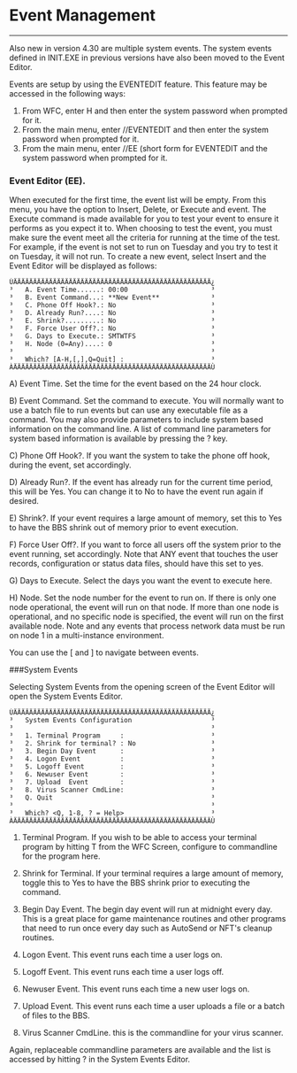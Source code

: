# Event Management
***

Also new in version 4.30 are multiple system  events.  The system events defined in INIT.EXE in previous versions have also been moved to the Event Editor.

Events are setup by using the EVENTEDIT feature. This feature may be accessed in the following ways:
1. From WFC, enter H and then enter the system password when prompted for it.
2. From the main menu, enter //EVENTEDIT and then enter the system password when prompted for it.
3. From the main menu, enter //EE (short form for EVENTEDIT and the system password when prompted for it.

### Event Editor (EE).  

When executed for the first time, the event list will be empty.  From this menu, you have the option to Insert, Delete, or Execute and event.  The Execute command is made available for you to test your event to ensure it performs as you expect it to.  When choosing to test the event, you must make sure the event meet all the criteria for running at the
time of the test.  For example, if the event is not set to run on Tuesday and you try to test it on Tuesday, it will not run. To create a new event, select Insert and the Event Editor will be displayed as follows:

```
ÚÄÄÄÄÄÄÄÄÄÄÄÄÄÄÄÄÄÄÄÄÄÄÄÄÄÄÄÄÄÄÄÄÄÄÄÄÄÄÄÄÄÄÄÄÄÄÄÄÄÄ¿
³   A. Event Time......: 00:00                     ³
³   B. Event Command...: **New Event**             ³
³   C. Phone Off Hook?.: No                        ³
³   D. Already Run?....: No                        ³
³   E. Shrink?.........: No                        ³
³   F. Force User Off?.: No                        ³
³   G. Days to Execute.: SMTWTFS                   ³
³   H. Node (0=Any)....: 0                         ³
³                                                  ³
³   Which? [A-H,[,],Q=Quit] :                      ³
ÀÄÄÄÄÄÄÄÄÄÄÄÄÄÄÄÄÄÄÄÄÄÄÄÄÄÄÄÄÄÄÄÄÄÄÄÄÄÄÄÄÄÄÄÄÄÄÄÄÄÄÙ
```
A) Event Time.  Set the time for the event based on the 24 hour
clock.

B) Event Command.  Set the command to execute.  You will
normally want to use a batch file to run events but can use any
executable file as a command.  You may also provide parameters
to include system based information on the command line.  A list
of command line parameters for system based information is
available by pressing the ? key.

C) Phone Off Hook?.  If you want the system to take the phone off
hook, during the event, set accordingly.

D) Already Run?.  If the event has already run for the current
time period, this will be Yes.  You can change it to No to have
the event run again if desired.

E) Shrink?.  If your event requires a large amount of memory,
set this to Yes to have the BBS shrink out of memory prior to
event execution.

F) Force User Off?.  If you want to force all users off the
system prior to the event running, set accordingly.  Note that
ANY event that touches the user records, configuration or status
data files, should have this set to yes.

G) Days to Execute.  Select the days you want the event to
execute here.

H) Node.  Set the node number for the event to run on.  If there
is only one node operational, the event will run on that node.
If more than one node is operational, and no specific node is
specified, the event will run on the first available node.  Note
and any events that process network data must be run on node 1
in a multi-instance environment.

You can use the [ and ] to navigate between events.

###System Events

Selecting System Events from the opening
screen of the Event Editor will open the System Events Editor.
```
ÚÄÄÄÄÄÄÄÄÄÄÄÄÄÄÄÄÄÄÄÄÄÄÄÄÄÄÄÄÄÄÄÄÄÄÄÄÄÄÄÄÄÄÄÄÄÄÄÄÄÄ¿
³   System Events Configuration                    ³
³                                                  ³
³   1. Terminal Program     :                      ³
³   2. Shrink for terminal? : No                   ³
³   3. Begin Day Event      :                      ³
³   4. Logon Event          :                      ³
³   5. Logoff Event         :                      ³
³   6. Newuser Event        :                      ³
³   7. Upload  Event        :                      ³
³   8. Virus Scanner CmdLine:                      ³
³   Q. Quit                                        ³
³                                                  ³
³   Which? <Q, 1-8, ? = Help>                      ³
ÀÄÄÄÄÄÄÄÄÄÄÄÄÄÄÄÄÄÄÄÄÄÄÄÄÄÄÄÄÄÄÄÄÄÄÄÄÄÄÄÄÄÄÄÄÄÄÄÄÄÄÙ
```

1. Terminal Program.  If you wish to be able to access your
terminal program by hitting T from the WFC Screen, configure to
commandline for the program here.

2. Shrink for Terminal.  If your terminal requires a large
amount of memory, toggle this to Yes to have the BBS shrink
prior to executing the command.

3. Begin Day Event.  The begin day event will run at midnight
every day.  This is a great place for game maintenance routines
and other programs that need to run once every day such as
AutoSend or NFT's cleanup routines.

4. Logon Event. This event runs each time a user logs on.

5. Logoff Event. This event runs each time a user logs off.

6. Newuser Event. This event runs each time a new user logs on.

7. Upload Event.  This event runs each time a user uploads a
file or a batch of files to the BBS.

8. Virus Scanner CmdLine.  this is the commandline for your
virus scanner.

Again, replaceable commandline parameters are available and the
list is accessed by hitting ? in the System Events Editor.